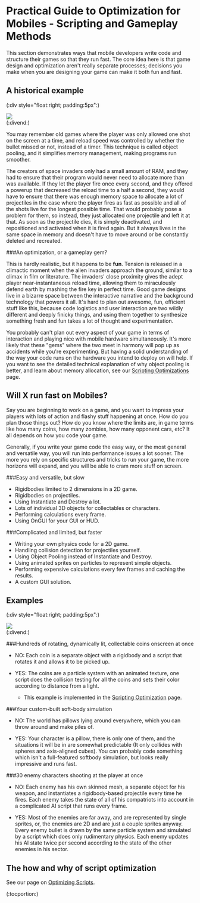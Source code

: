 Practical Guide to Optimization for Mobiles - Scripting and Gameplay Methods
============================================================================


This section demonstrates ways that mobile developers write code and structure their games so that they run fast. The core idea here is that game design and optimization aren't really separate processes; decisions you make when you are designing your game can make it both fun and fast.

A historical example
--------------------


(:div style="float:right; padding:5px":)

![](http://docwiki.hq.unity3d.com/uploads/Main/spaceInvaders.jpg)  
(:divend:)

You may remember old games where the player was only allowed one shot on the screen at a time, and reload speed was controlled by whether the bullet missed or not, instead of a timer. This technique is called <span class=keyword>object pooling</span>, and it simplifies memory management, making programs run smoother. 

The creators of space invaders only had a small amount of RAM, and they had to ensure that their program would never need to allocate more than was available. If they let the player fire once every second, and they offered a powerup that decreased the reload time to a half a second, they would have to ensure that there was enough memory space to allocate a lot of projectiles in the case where the player fires as fast as possible and all of the shots live for the longest possible time. That would probably pose a problem for them, so instead, they just allocated one projectile and left it at that. As soon as the projectile dies, it is simply deactivated, and repositioned and activated when it is fired again. But it always lives in the same space in memory and doesn't have to move around or be constantly deleted and recreated. 

###An optimization, or a gameplay gem?

This is hardly realistic, but it happens to be __fun__. Tension is released in a climactic moment when the alien invaders approach the ground, similar to a climax in film or literature. The invaders' close proximity gives the adept player near-instantaneous reload time, allowing them to miraculously defend earth by mashing the fire key in perfect time. Good game designs live in a bizarre space between the interactive narrative and the background technology that powers it all. It's hard to plan out awesome, fun, efficient stuff like this, because code logistics and user interaction are two wildly different and deeply finicky things, and using them together to synthesize something fresh and fun takes a lot of thought and experimentation. 

You probably can't plan out every aspect of your game in terms of interaction and playing nice with mobile hardware simultaneously. It's more likely that these "gems" where the two meet in harmony will pop up as accidents while you're experimenting. But having a solid understanding of the way your code runs on the hardware you intend to deploy on will help. If you want to see the detailed technical explanation of why object pooling is better, and learn about memory allocation, see our [Scripting Optimizations](Main.iphone-PracticalScriptingOptimizations.md) page.


Will X run fast on Mobiles?
---------------------------


Say you are beginning to work on a game, and you want to impress your players with lots of action and flashy stuff happening at once. How do you plan those things out? How do you know where the limits are, in game terms like how many coins, how many zombies, how many opponent cars, etc? It all depends on how you code your game.

Generally, if you write your game code the easy way, or the most general and versatile way, you will run into performance issues a lot sooner. The more you rely on specific structures and tricks to run your game, the more horizons will expand, and you will be able to cram more stuff on screen.

###Easy and versatile, but slow

* Rigidbodies limited to 2 dimensions in a 2D game.
* Rigidbodies on projectiles.
* Using Instantiate and Destroy a lot.
* Lots of individual 3D objects for collectables or characters.
* Performing calculations every frame.
* Using OnGUI for your GUI or HUD.

###Complicated and limited, but faster

* Writing your own physics code for a 2D game.
* Handling collision detection for projectiles yourself.
* Using Object Pooling instead of Instantiate and Destroy.
* Using animated sprites on particles to represent simple objects.
* Performing expensive calculations every few frames and caching the results.
* A custom GUI solution.

Examples
--------


(:div style="float:right; padding:5px":)

![](http://docwiki.hq.unity3d.com/uploads/Main/coinsLighting.jpg)  
(:divend:)

###Hundreds of rotating, dynamically lit, collectable coins onscreen at once

* NO: Each coin is a separate object with a rigidbody and a script that rotates it and allows it to be picked up.

* YES: The coins are a particle system with an animated texture, one script does the collision testing for all the coins and sets their color according to distance from a light.
    * This example is implemented in the [Scripting Optimization](Main.iphone-PracticalScriptingOptimizations#Animated_Sprite_Particle_System.md) page.

###Your custom-built soft-body simulation

* NO: The world has pillows lying around everywhere, which you can throw around and make piles of.

* YES: Your character is a pillow, there is only one of them, and the situations it will be in are somewhat predictable (It only collides with spheres and axis-aligned cubes). You can probably code something which isn't a full-featured softbody simulation, but looks really impressive and runs fast.

###30 enemy characters shooting at the player at once

* NO: Each enemy has his own skinned mesh, a separate object for his weapon, and instantiates a rigidbody-based projectile every time he fires. Each enemy takes the state of all of his compatriots into account in a complicated AI script that runs every frame.

* YES: Most of the enemies are far away, and are represented by single sprites, or, the enemies are 2D and are just a couple sprites anyway. Every enemy bullet is drawn by the same particle system and simulated by a script which does only rudimentary physics. Each enemy updates his AI state twice per second according to the state of the other enemies in his sector.

The how and why of script optimization
--------------------------------------


See our page on [Optimizing Scripts](Main.iphone-PracticalScriptingOptimizations.md).


(:tocportion:)

